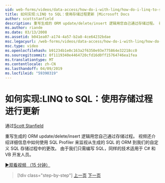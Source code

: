 ```yaml
---
uid: web-forms/videos/data-access/how-do-i-with-linq/how-do-i-linq-to-sql-updating-with-stored-procedures
title: 如何实现:LINQ to SQL：使用存储过程更新 |Microsoft Docs
author: scottstanfield
description: 重写生成的 ORM update/delete/insert 逻辑用您自己通过存储过程。 视频还会显示如何使用 SQL Profiler 到了在详细信息...
ms.author: riande
ms.date: 03/13/2008
ms.assetid: b041ea07-a174-4a57-b2a8-4ce64232bdae
msc.legacyurl: /web-forms/videos/data-access/how-do-i-with-linq/how-do-i-linq-to-sql-updating-with-stored-procedures
msc.type: video
ms.openlocfilehash: b91234b1e0c163a2f6350e93e775864e32218cc0
ms.sourcegitcommit: 0f1119340e4464720cfd16d0ff15764746ea1fea
ms.translationtype: MT
ms.contentlocale: zh-CN
ms.lasthandoff: 04/09/2019
ms.locfileid: "59390319"
---
```

# <a name="how-do-i-linq-to-sql-updating-with-stored-procedures"></a>如何实现:LINQ to SQL：使用存储过程进行更新

通过[Scott Stanfield](https://github.com/scottstanfield)

重写生成的 ORM update/delete/insert 逻辑用您自己通过存储过程。 视频还介绍详细信息中如何使用 SQL Profiler 来监视从生成的 SQL 的 ORM 到我们的自定义 SQL 存储过程中的更改。 由于我们只需编写 SQL，同样的技术适用于 C# 和 VB 开发人员。

[&#9654;观看视频 （15 分钟）](https://channel9.msdn.com/Blogs/ASP-NET-Site-Videos/how-do-i-linq-to-sql-updating-with-stored-procedures)

> [!div class="step-by-step"]
> [上一页](how-do-i-linq-to-sql-using-stored-procedures.md)
> [下一页](how-do-i-linq-to-sql-executing-arbitrary-sql.md)
